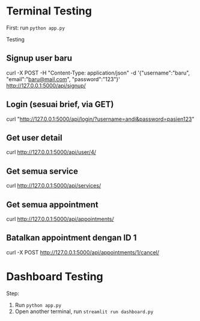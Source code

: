# Terminal Testing

First: run `python app.py`

Testing

## Signup user baru
curl -X POST -H "Content-Type: application/json" -d '{"username":"baru", "email":"baru@mail.com", "password":"123"}' http://127.0.0.1:5000/api/signup/

## Login (sesuai brief, via GET)
curl "http://127.0.0.1:5000/api/login/?username=andi&password=pasien123"

## Get user detail
curl http://127.0.0.1:5000/api/user/4/

## Get semua service
curl http://127.0.0.1:5000/api/services/

## Get semua appointment
curl http://127.0.0.1:5000/api/appointments/

## Batalkan appointment dengan ID 1
curl -X POST http://127.0.0.1:5000/api/appointments/1/cancel/



# Dashboard Testing

Step:
1. Run `python app.py`
2. Open another terminal, run `streamlit run dashboard.py`